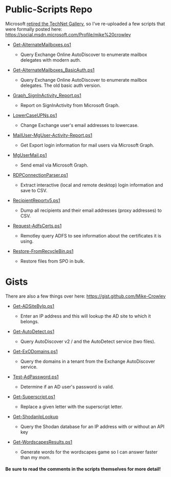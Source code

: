 # Public-Scripts Repo

Microsoft [retired the TechNet Gallery](https://docs.microsoft.com/en-us/teamblog/technet-gallery-retirement), so I've re-uploaded a few scripts that were formally posted here: https://social.msdn.microsoft.com/Profile/mike%20crowley


+ [Get-AlternateMailboxes.ps1](https://github.com/Mike-Crowley/Public-Scripts/blob/main/Get-AlternateMailboxes.ps1)

  - Query Exchange Online AutoDiscover to enumerate mailbox delegates with modern auth.

+ [Get-AlternateMailboxes_BasicAuth.ps1](https://github.com/Mike-Crowley/Public-Scripts/blob/main/Get-AlternateMailboxes_BasicAuth.ps1)

  - Query Exchange Online AutoDiscover to enumerate mailbox delegates. The old basic auth version.

+ [Graph_SignInActivity_Report.ps1](https://github.com/Mike-Crowley/Public-Scripts/blob/main/Graph_SignInActivity_Report.ps1)

  - Report on SignInActivity from Microsoft Graph.

+ [LowerCaseUPNs.ps1](https://github.com/Mike-Crowley/Public-Scripts/blob/main/LowerCaseUPNs.ps1)

  - Change Exchange user's email addresses to lowercase.

+ [MailUser-MgUser-Activity-Report.ps1](https://github.com/Mike-Crowley/Public-Scripts/blob/main/MailUser-MgUser-Activity-Report.ps1)

  - Get Export login information for mail users via Microsoft Graph.

+ [MgUserMail.ps1](https://github.com/Mike-Crowley/Public-Scripts/blob/main/MgUserMail.ps1)

  - Send email via Microsoft Graph.

+ [RDPConnectionParser.ps1](https://github.com/Mike-Crowley/Public-Scripts/blob/main/RDPConnectionParser.ps1)

  - Extract interactive (local and remote desktop) login information and save to CSV.

+ [RecipientReportv5.ps1](https://github.com/Mike-Crowley/Public-Scripts/blob/main/RecipientReportv5.ps1)

  - Dump all recipients and their email addresses (proxy addresses) to CSV.

+ [Request-AdfsCerts.ps1](https://github.com/Mike-Crowley/Public-Scripts/blob/main/Request-AdfsCerts.ps1)

  - Remotley query ADFS to see information about the certificates it is using.

+ [Restore-FromRecycleBin.ps1](https://github.com/Mike-Crowley/Public-Scripts/blob/main/Restore-FromRecycleBin.ps1)

  - Restore files from SPO in bulk.


# Gists

There are also a few things over here: https://gist.github.com/Mike-Crowley


+ [Get-ADSiteByIp.ps1](https://gist.github.com/Mike-Crowley/3ad9472a2ab365c723f2272da197eabf)

  - Enter an IP address and this will lookup the AD site to which it belongs.

+ [Get-AutoDetect.ps1](https://gist.github.com/Mike-Crowley/521680c3f84105378d2eb2358bd539cf)

  - Query AutoDiscover v2 / and the AutoDetect service (two files).

+ [Get-ExODomains.ps1](https://gist.github.com/Mike-Crowley/5da3f3fd69519f06866d580ebbd5b5b7)

  - Query the domains in a tenant from the Exchange AutoDiscover service.

+ [Test-AdPassword.ps1](https://gist.github.com/Mike-Crowley/0cfaf1a8733b530e8f00acb59dec771f)

  - Determine if an AD user's password is valid.

+ [Get-Superscript.ps1](https://gist.github.com/Mike-Crowley/b2a63bfe6bd533452bca3125037594a1)

  -  Replace a given letter with the superscript letter.

+ [Get-ShodanIpLookup](https://gist.github.com/Mike-Crowley/ff3c432ad921799b736b45dff828acca)

  -  Query the Shodan database for an IP address with or without an API key

+ [Get-WordscapesResults.ps1](https://gist.github.com/Mike-Crowley/09a03b770ab94af01147d4c7f9a10460)

  - Generate words for the wordscapes game so I can answer faster than my mom.


#### Be sure to read the comments in the scripts themselves for more detail!
